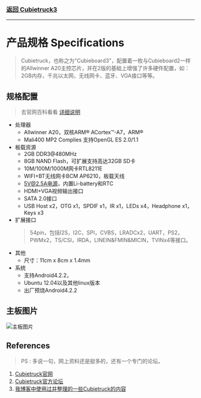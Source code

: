 ### [返回 Cubietruck3](index.md)

------

# 产品规格 Specifications

>   Cubietruck，也称之为"Cubieboard3"，配置着一枚与Cubieboard2一样的Allwinner A20主控芯片，并在2版的基础上增强了许多硬件配置，如：2GB内存，千兆以太网，无线网卡、蓝牙、VGA接口等等。

## 规格配置

> 去官网百科看看 [详细说明](http://docs.cubieboard.org/tutorials/cubietruck/start)

* 处理器
    * Allwinner A20，双核ARM® ACortex™-A7，ARM®
    * Mali400 MP2 Complies 支持OpenGL ES 2.0/1.1
* 板载资源
    * 2GB DDR3@480MHz
    * 8GB NAND Flash，可扩展支持高达32GB SD卡
    * 10M/100M/1000M网卡RTL8211E
    * WIFI+BT无线网卡BCM AP6210，板载天线
    * 5V@2.5A电源，内置Li-battery和RTC
    * HDMI+VGA视频输出接口
    * SATA 2.0接口
    * USB Host x2，OTG x1，SPDIF x1，IR x1，LEDs x4，Headphone x1，Keys x3
* 扩展接口
    > 54pin，包括I2S，I2C，SPI，CVBS，LRADCx2，UART，PS2，PWMx2，TS/CSI，IRDA，LINEIN&FMIN&MICIN，TVINx4等接口。
* 其他
    * 尺寸：11cm x 8cm x 1.4mm
* 系统
    * 支持Android4.2.2，
    * Ubuntu 12.04以及其他linux版本
    * 出厂预烧Android4.2.2


## 主板图片

![主板图片](http://www.waveshare.net/photo/development-board/CubieTruck/CubieTruck-5.jpg)



## References

> PS : 多说一句，网上资料还是挺多的，还有一个专门的论坛。

1. [Cubietruck官网](http://cubieboard.org/)
2. [Cubietruck官方论坛](http://cubie.cc/forum.php)
3. [我博客中使用过并整理的一些Cubietruck的内容](http://blog.yongliang.info/ct3/)
